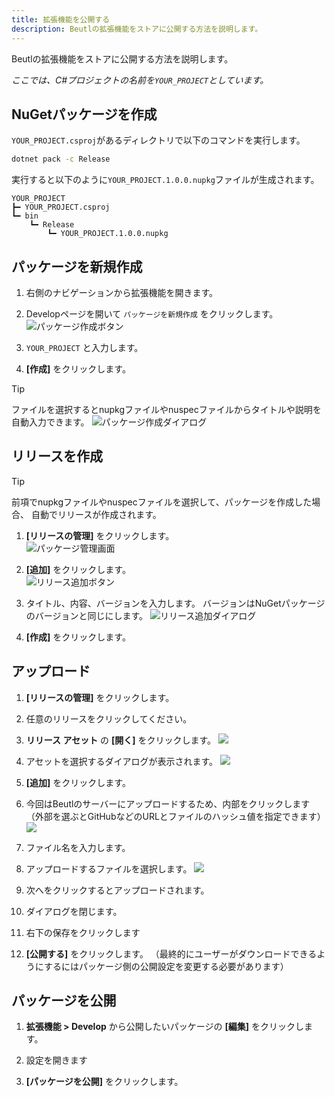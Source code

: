 ```yaml
---
title: 拡張機能を公開する
description: Beutlの拡張機能をストアに公開する方法を説明します。
---
```


Beutlの拡張機能をストアに公開する方法を説明します。

_ここでは、C#プロジェクトの名前を`YOUR_PROJECT`としています。_

## NuGetパッケージを作成
`YOUR_PROJECT.csproj`があるディレクトリで以下のコマンドを実行します。
```sh
dotnet pack -c Release
```

実行すると以下のように`YOUR_PROJECT.1.0.0.nupkg`ファイルが生成されます。
```
YOUR_PROJECT
┣━ YOUR_PROJECT.csproj
┗━ bin
    ┗━ Release
        ┗━ YOUR_PROJECT.1.0.0.nupkg
```

## パッケージを新規作成
1. 右側のナビゲーションから拡張機能を開きます。

2. Developページを開いて `パッケージを新規作成` をクリックします。  
![パッケージ作成ボタン](_images/4.publish/create-package-button.png)

3. `YOUR_PROJECT` と入力します。

4. __[作成]__ をクリックします。

> [!TIP]
> ファイルを選択するとnupkgファイルやnuspecファイルからタイトルや説明を自動入力できます。
![パッケージ作成ダイアログ](_images/4.publish/create-package-dialog.png)

## リリースを作成
> [!TIP]
> 前項でnupkgファイルやnuspecファイルを選択して、パッケージを作成した場合、
> 自動でリリースが作成されます。

1. __[リリースの管理]__ をクリックします。  
![パッケージ管理画面](_images/4.publish/manage-package.png)

2. __[追加]__ をクリックします。  
![リリース追加ボタン](_images/4.publish/add-release-button.png)

4. タイトル、内容、バージョンを入力します。
   バージョンはNuGetパッケージのバージョンと同じにします。
![リリース追加ダイアログ](_images/4.publish/add-release-dialog.png)

5. __[作成]__ をクリックします。

## アップロード
1. __[リリースの管理]__ をクリックします。

2. 任意のリリースをクリックしてください。

3. __リリース アセット__ の __[開く]__ をクリックします。
![](_images/4.publish/manage-release.png)

4. アセットを選択するダイアログが表示されます。
![](_images/4.publish/select-asset.png)

5. __[追加]__ をクリックします。

6. 今回はBeutlのサーバーにアップロードするため、内部をクリックします
   （外部を選ぶとGitHubなどのURLとファイルのハッシュ値を指定できます）
![](_images/4.publish/upload-asset-type.png)

5. ファイル名を入力します。

6. アップロードするファイルを選択します。
![](_images/4.publish/upload-asset-input.png)

7. 次へをクリックするとアップロードされます。

8. ダイアログを閉じます。

9. 右下の保存をクリックします

10. __[公開する]__ をクリックします。
   （最終的にユーザーがダウンロードできるようにするにはパッケージ側の公開設定を変更する必要があります）

## パッケージを公開
1. __拡張機能 > Develop__ から公開したいパッケージの __[編集]__ をクリックします。

2. 設定を開きます

3. __[パッケージを公開]__ をクリックします。
